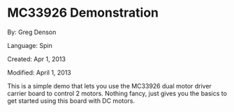# MC33926 Demonstration

By: Greg Denson

Language: Spin

Created: Apr 1, 2013

Modified: April 1, 2013

This is a simple demo that lets you use the MC33926 dual motor driver carrier board to control 2 motors. Nothing fancy, just gives you the basics to get started using this board with DC motors.
